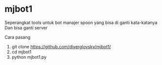 # mjbot1


Seperangkat tools untuk bot manajer spoon yang bisa di ganti kata-katanya
Dan bisa ganti server

Cara pasang
1. git clone https://github.com/diverglovsky/mjbot1/
2. cd mjbot1
3. python mjbot1.py
